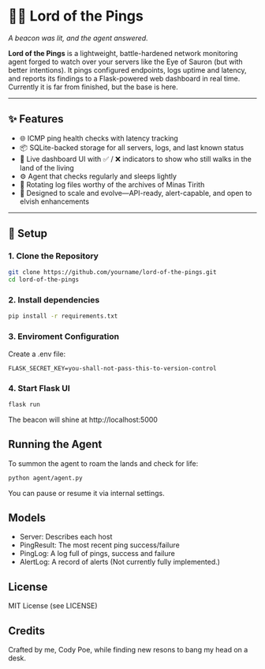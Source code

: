 # 🧙‍♂️ Lord of the Pings

_A beacon was lit, and the agent answered._

**Lord of the Pings** is a lightweight, battle-hardened network monitoring agent forged to watch over your servers like the Eye of Sauron (but with better intentions). It pings configured endpoints, logs uptime and latency, and reports its findings to a Flask-powered web dashboard in real time. Currently it is far from finished, but the base is here.

---

## ✨ Features

- 🌐 ICMP ping health checks with latency tracking
- 📦 SQLite-backed storage for all servers, logs, and last known status
- 🧭 Live dashboard UI with ✅ / ❌ indicators to show who still walks in the land of the living
- ⚙️ Agent that checks regularly and sleeps lightly
- 📜 Rotating log files worthy of the archives of Minas Tirith
- 🔩 Designed to scale and evolve—API-ready, alert-capable, and open to elvish enhancements

---

## 🧱 Setup

### 1. Clone the Repository

```bash
git clone https://github.com/yourname/lord-of-the-pings.git
cd lord-of-the-pings
```

### 2. Install dependencies

```bash
pip install -r requirements.txt
```

### 3. Enviroment Configuration

Create a .env file:
```env
FLASK_SECRET_KEY=you-shall-not-pass-this-to-version-control
```

### 4. Start Flask UI

```bash
flask run
```
The beacon will shine at http://localhost:5000

## Running the Agent

To summon the agent to roam the lands and check for life:
```bash
python agent/agent.py
```
You can pause or resume it via internal settings.

## Models

* Server: Describes each host
* PingResult: The most recent ping success/failure
* PingLog: A log full of pings, success and failure
* AlertLog: A record of alerts (Not currently fully implemented.)

## License
MIT License (see LICENSE)

## Credits
Crafted by me, Cody Poe, while finding new resons to bang my head on a desk.